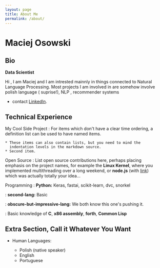 ```yaml
---
layout: page
title: About Me
permalink: /about/
---
```


Maciej Osowski
============




Bio
----------

**Data Scientist**

Hi , I am Maciej and I am intrested mainnly in things connected to Natural Language Processing.
Most projects I am involved in are somehow involve  polish language  ( suprise!), NLP , recommender systems 

* contact  [LinkedIn](https://www.linkedin.com/in/datanerdd/).


Technical Experience
--------------------

My Cool Side Project
:   For items which don't have a clear time ordering, a definition
    list can be used to have named items.

    * These items can also contain lists, but you need to mind the
      indentation levels in the markdown source.
    * Second item.

Open Source
:   List open source contributions here, perhaps placing emphasis on
    the project names, for example the **Linux Kernel**, where you
    implemented multithreading over a long weekend, or **node.js**
    (with [link](http://nodejs.org)) which was actually totally
    your idea...

Programming 
:   **Python:** Keras, fastai, scikit-learn, dvc, snorkel

:   **second-lang:** Basic

:   **obscure-but-impressive-lang:** We both know this one's pushing
    it.

:   Basic knowledge of **C**, **x86 assembly**, **forth**, **Common Lisp**



Extra Section, Call it Whatever You Want
----------------------------------------

* Human Languages:

     * Polish (native speaker)
     * English
     * Portuguese






